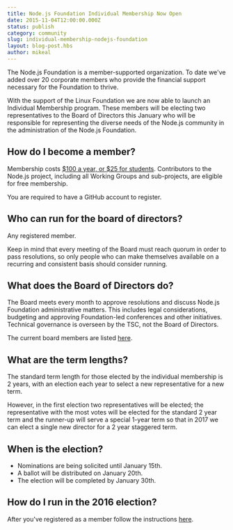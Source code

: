 ```yaml
---
title: Node.js Foundation Individual Membership Now Open
date: 2015-11-04T12:00:00.000Z
status: publish
category: community
slug: individual-membership-nodejs-foundation
layout: blog-post.hbs
author: mikeal
---
```


The Node.js Foundation is a member-supported organization. To date we've added over 20 corporate members who provide the financial support necessary for the Foundation to thrive.

With the support of the Linux Foundation we are now able to launch an Individual Membership program. These members will be electing two representatives to the Board of Directors this January who will be
responsible for representing the diverse needs of the Node.js community in the administration of the Node.js Foundation.

## How do I become a member?

Membership costs [$100 a year, or $25 for students](https://identity.linuxfoundation.org/pid/99).
Contributors to the Node.js project, including all Working Groups and sub-projects, are eligible for free membership.

You are required to have a GitHub account to register.

## Who can run for the board of directors?

Any registered member.

Keep in mind that every meeting of the Board must reach quorum in order to pass resolutions, so only people who can make themselves available on a recurring and consistent basis should consider running.

## What does the Board of Directors do?

The Board meets every month to approve resolutions and discuss Node.js Foundation administrative matters. This includes legal considerations, budgeting and approving Foundation-led conferences and other initiatives. Technical governance is overseen by the TSC, not the Board of Directors.

The current board members are listed [here](https://foundation.nodejs.org/about/leadership).

## What are the term lengths?

The standard term length for those elected by the individual membership is 2 years, with an election each year to select a new representative for a new term.

However, in the first election two representatives will be elected; the representative with the most votes will be elected for the standard 2 year term and the runner-up will serve a special 1-year term so that in 2017 we can elect a single new director for a 2 year staggered term.

## When is the election?

- Nominations are being solicited until January 15th.
- A ballot will be distributed on January 20th.
- The election will be completed by January 30th.

## How do I run in the 2016 election?

After you've registered as a member follow the instructions [here](https://github.com/nodejs/membership/issues/12).
